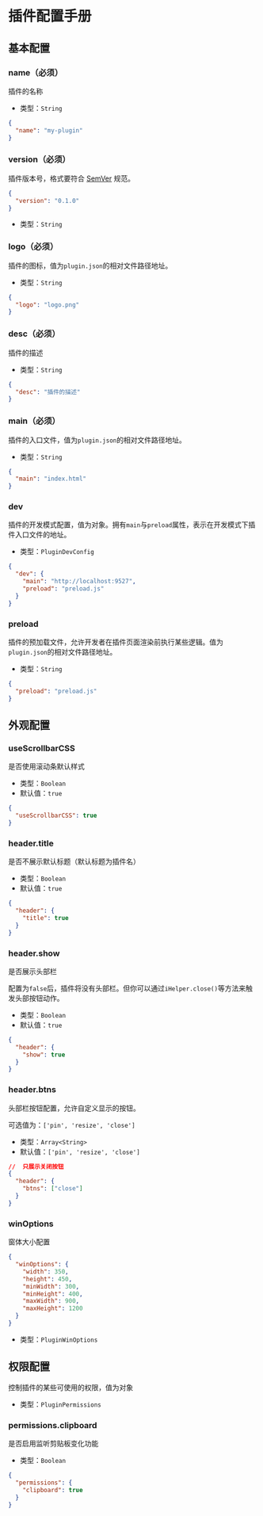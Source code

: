# 插件配置手册

##  基本配置

### name（必须）

插件的名称

* 类型：`String`

```json
{
  "name": "my-plugin"
}
```

### version（必须）

插件版本号，格式要符合 [SemVer](https://github.com/FridaS/blog/issues/13) 规范。

```json
{
  "version": "0.1.0"
}
```

* 类型：`String`

### logo（必须）

插件的图标，值为`plugin.json`的相对文件路径地址。

* 类型：`String`

```json
{
  "logo": "logo.png"
}
```

### desc（必须）

插件的描述

* 类型：`String`

```json
{
  "desc": "插件的描述"
}
```

### main（必须）

插件的入口文件，值为`plugin.json`的相对文件路径地址。

* 类型：`String`

```json
{
  "main": "index.html"
}
```

###  dev

插件的开发模式配置，值为对象。拥有`main`与`preload`属性，表示在开发模式下插件入口文件的地址。

* 类型：`PluginDevConfig`

```json
{
  "dev": {
    "main": "http://localhost:9527",
    "preload": "preload.js"
  }
}
```

###  preload

插件的预加载文件，允许开发者在插件页面渲染前执行某些逻辑。值为`plugin.json`的相对文件路径地址。

* 类型：`String`

```json
{
  "preload": "preload.js"
}
```

##  外观配置

### useScrollbarCSS

是否使用滚动条默认样式

* 类型：`Boolean`
* 默认值：`true`

```json
{
  "useScrollbarCSS": true
}
```

### header.title

是否不展示默认标题（默认标题为插件名）

* 类型：`Boolean`
* 默认值：`true`

```json
{
  "header": {
    "title": true
  }
}
```

### header.show

是否展示头部栏

配置为`false`后，插件将没有头部栏。但你可以通过`iHelper.close()`等方法来触发头部按钮动作。

* 类型：`Boolean`
* 默认值：`true`

```json
{
  "header": {
    "show": true
  }
}
```

### header.btns

头部栏按钮配置，允许自定义显示的按钮。

可选值为：`['pin', 'resize', 'close']`

* 类型：`Array<String>`
* 默认值：`['pin', 'resize', 'close']`

```json
//  只展示关闭按钮
{
  "header": {
    "btns": ["close"]
  }
}
```

### winOptions

窗体大小配置

```json
{
  "winOptions": {
    "width": 350,
    "height": 450,
    "minWidth": 300,
    "minHeight": 400,
    "maxWidth": 900,
    "maxHeight": 1200
  }
}
```

* 类型：`PluginWinOptions`

## 权限配置

控制插件的某些可使用的权限，值为对象

* 类型：`PluginPermissions`

### permissions.clipboard

是否启用监听剪贴板变化功能

* 类型：`Boolean`

```json
{
  "permissions": {
    "clipboard": true
  }
}
```
